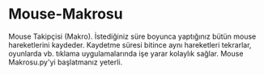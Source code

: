 # Mouse-Makrosu
Mouse Takipçisi (Makro). İstediğiniz süre boyunca yaptığınız bütün mouse hareketlerini kaydeder. Kaydetme süresi bitince aynı hareketleri tekrarlar, oyunlarda vb. tıklama uygulamalarında işe yarar kolaylık sağlar.
Mouse Makrosu.py'yi başlatmanız yeterli.
